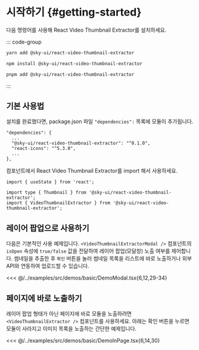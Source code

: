# 시작하기 {#getting-started}

다음 명령어를 사용해 React Video Thumbnail Extractor를 설치하세요.

::: code-group

```sh [yarn]
yarn add @sky-ui/react-video-thumbnail-extractor
```

```sh [npm]
npm install @sky-ui/react-video-thumbnail-extractor
```

```sh [pnpm]
pnpm add @sky-ui/react-video-thumbnail-extractor
```

:::

## 기본 사용법

설치를 완료했다면, package.json 파일 `"dependencies":` 목록에 모듈이 추가됩니다.

```json{3}
"dependencies": {
  ...
  "@sky-ui/react-video-thumbnail-extractor": "^0.1.0",
  "react-icons": "^5.3.0",
  ...
},
```

컴포넌트에서 React Video Thumbnail Extractor를 import 해서 사용하세요.

```tsx{3-4}
import { useState } from 'react';

import type { Thumbnail } from '@sky-ui/react-video-thumbnail-extractor';
import { VideoThumbnailExtractor } from '@sky-ui/react-video-thumbnail-extractor';
```

## 레이어 팝업으로 사용하기
다음은 기본적인 사용 예제입니다. `<VideoThumbnailExtractorModal />` 컴포넌트의 `isOpen` 속성에 `true/false` 값을 전달하여 레이어 팝업(모달창) 노출 여부를 제어합니다. 썸네일을 추출한 후 `확인` 버튼을 눌러 썸네일 목록을 리스트에 바로 노출하거나 외부 API와 연동하여 업로드할 수 있습니다.

<<< @/../examples/src/demos/basic/DemoModal.tsx{6,12,29-34}

## 페이지에 바로 노출하기
레이어 팝업 형태가 아닌 페이지에 바로 모듈을 노출하려면 `<VideoThumbnailExtractor />` 컴포넌트를 사용하세요. 아래는 확인 버튼을 누르면 모듈이 사라지고 이미지 목록을 노출하는 간단한 예제입니다.

<<< @/../examples/src/demos/basic/DemoInPage.tsx{6,14,30}
